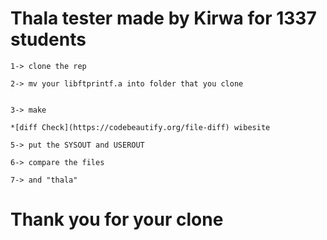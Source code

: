 # Thala tester made by Kirwa for 1337 students
```
1-> clone the rep
```
```
2-> mv your libftprintf.a into folder that you clone
```
```

3-> make
```
```
*[diff Check](https://codebeautify.org/file-diff) wibesite
```
```
5-> put the SYSOUT and USEROUT
```
```
6-> compare the files
```
```
7-> and "thala"
```

# Thank you for your clone
